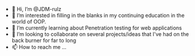 - 👋 Hi, I’m @JDM-rulz
- 👀 I’m interested in filling in the blanks in my continuing education in the world of OOP.
- 🌱 I’m currently learning about Penetration testing for web applications
- 💞️ I’m looking to collaborate on several projects/ideas that I've had on the back burner for far to long
- 📫 How to reach me ...

<!---
JDM-rulz/JDM-rulz is a ✨ special ✨ repository because its `README.md` (this file) appears on your GitHub profile.
You can click the Preview link to take a look at your changes.
--->
